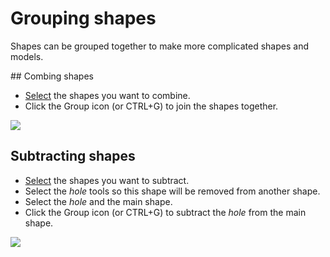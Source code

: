 # Grouping shapes

Shapes can be grouped together to make more complicated shapes and models.

## Combing shapes

- [Select](select-shapes.md) the shapes you want to combine.
- Click the Group icon (or CTRL+G) to join the shapes together.

![](images/combining-shapes.gif)

## Subtracting shapes

- [Select](select-shapes.md) the shapes you want to subtract.
- Select the *hole* tools so this shape will be removed from another shape.
- Select the *hole* and the main shape.
- Click the Group icon (or CTRL+G) to subtract the *hole* from the main shape.

![](images/subtracting-shapes.gif)
